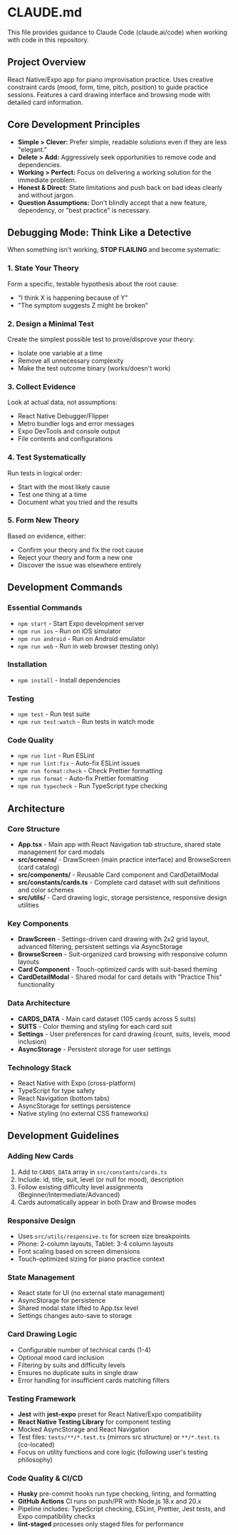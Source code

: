 # CLAUDE.md

This file provides guidance to Claude Code (claude.ai/code) when working with code in this repository.

## Project Overview

React Native/Expo app for piano improvisation practice. Uses creative constraint cards (mood, form, time, pitch, position) to guide practice sessions. Features a card drawing interface and browsing mode with detailed card information.

## Core Development Principles

- **Simple > Clever:** Prefer simple, readable solutions even if they are less "elegant."
- **Delete > Add:** Aggressively seek opportunities to remove code and dependencies.
- **Working > Perfect:** Focus on delivering a working solution for the immediate problem.
- **Honest & Direct:** State limitations and push back on bad ideas clearly and without jargon.
- **Question Assumptions:** Don't blindly accept that a new feature, dependency, or "best practice" is necessary.

## Debugging Mode: Think Like a Detective

When something isn't working, **STOP FLAILING** and become systematic:

### 1. State Your Theory

Form a specific, testable hypothesis about the root cause:

- "I think X is happening because of Y"
- "The symptom suggests Z might be broken"

### 2. Design a Minimal Test

Create the simplest possible test to prove/disprove your theory:

- Isolate one variable at a time
- Remove all unnecessary complexity
- Make the test outcome binary (works/doesn't work)

### 3. Collect Evidence

Look at actual data, not assumptions:

- React Native Debugger/Flipper
- Metro bundler logs and error messages
- Expo DevTools and console output
- File contents and configurations

### 4. Test Systematically

Run tests in logical order:

- Start with the most likely cause
- Test one thing at a time
- Document what you tried and the results

### 5. Form New Theory

Based on evidence, either:

- Confirm your theory and fix the root cause
- Reject your theory and form a new one
- Discover the issue was elsewhere entirely

## Development Commands

### Essential Commands

- `npm start` - Start Expo development server
- `npm run ios` - Run on iOS simulator
- `npm run android` - Run on Android emulator
- `npm run web` - Run in web browser (testing only)

### Installation

- `npm install` - Install dependencies

### Testing

- `npm test` - Run test suite
- `npm run test:watch` - Run tests in watch mode

### Code Quality

- `npm run lint` - Run ESLint
- `npm run lint:fix` - Auto-fix ESLint issues
- `npm run format:check` - Check Prettier formatting
- `npm run format` - Auto-fix Prettier formatting
- `npm run typecheck` - Run TypeScript type checking

## Architecture

### Core Structure

- **App.tsx** - Main app with React Navigation tab structure, shared state management for card modals
- **src/screens/** - DrawScreen (main practice interface) and BrowseScreen (card catalog)
- **src/components/** - Reusable Card component and CardDetailModal
- **src/constants/cards.ts** - Complete card dataset with suit definitions and color schemes
- **src/utils/** - Card drawing logic, storage persistence, responsive design utilities

### Key Components

- **DrawScreen** - Settings-driven card drawing with 2x2 grid layout, advanced filtering, persistent settings via AsyncStorage
- **BrowseScreen** - Suit-organized card browsing with responsive column layouts
- **Card Component** - Touch-optimized cards with suit-based theming
- **CardDetailModal** - Shared modal for card details with "Practice This" functionality

### Data Architecture

- **CARDS_DATA** - Main card dataset (105 cards across 5 suits)
- **SUITS** - Color theming and styling for each card suit
- **Settings** - User preferences for card drawing (count, suits, levels, mood inclusion)
- **AsyncStorage** - Persistent storage for user settings

### Technology Stack

- React Native with Expo (cross-platform)
- TypeScript for type safety
- React Navigation (bottom tabs)
- AsyncStorage for settings persistence
- Native styling (no external CSS frameworks)

## Development Guidelines

### Adding New Cards

1. Add to `CARDS_DATA` array in `src/constants/cards.ts`
2. Include: id, title, suit, level (or null for mood), description
3. Follow existing difficulty level assignments (Beginner/Intermediate/Advanced)
4. Cards automatically appear in both Draw and Browse modes

### Responsive Design

- Uses `src/utils/responsive.ts` for screen size breakpoints
- Phone: 2-column layouts, Tablet: 3-4 column layouts
- Font scaling based on screen dimensions
- Touch-optimized sizing for piano practice context

### State Management

- React state for UI (no external state management)
- AsyncStorage for persistence
- Shared modal state lifted to App.tsx level
- Settings changes auto-save to storage

### Card Drawing Logic

- Configurable number of technical cards (1-4)
- Optional mood card inclusion
- Filtering by suits and difficulty levels
- Ensures no duplicate suits in single draw
- Error handling for insufficient cards matching filters

### Testing Framework

- **Jest** with **jest-expo** preset for React Native/Expo compatibility
- **React Native Testing Library** for component testing
- Mocked AsyncStorage and React Navigation
- Test files: `tests/**/*.test.ts` (mirrors src structure) or `**/*.test.ts` (co-located)
- Focus on utility functions and core logic (following user's testing philosophy)

### Code Quality & CI/CD

- **Husky** pre-commit hooks run type checking, linting, and formatting
- **GitHub Actions** CI runs on push/PR with Node.js 18.x and 20.x
- Pipeline includes: TypeScript checking, ESLint, Prettier, Jest tests, and Expo compatibility checks
- **lint-staged** processes only staged files for performance
